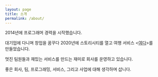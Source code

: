 ```yaml
---
layout: page
title: 소개 
permalink: /about/
---
```


2014년에 프로그래머 경력을 시작했습니다.

대기업에 다니며 창업을 꿈꾸다 2020년에 스토리시티를 열고 여행 서비스 <[여다](https://yodatrip.com)>를 만들었습니다.

멋진 팀원들과 재밌는 서비스를 만드는 재미로 회사를 운영하고 있습니다.

좋은 회사, 팀, 프로그래밍, 서비스, 그리고 사업에 대해 생각하며 삽니다.
